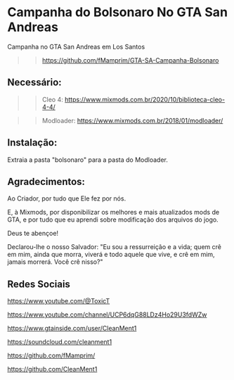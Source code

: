 # Campanha do Bolsonaro No GTA San Andreas

Campanha no GTA San Andreas em Los Santos

>> https://github.com/fMamprim/GTA-SA-Campanha-Bolsonaro

## Necessário:

>> Cleo 4: https://www.mixmods.com.br/2020/10/biblioteca-cleo-4-4/


>> Modloader: https://www.mixmods.com.br/2018/01/modloader/

## Instalação:

Extraia a pasta "bolsonaro" para a pasta do Modloader.

## Agradecimentos:

Ao Criador, por tudo que Ele fez por nós.	

E, à Mixmods, por disponibilizar os melhores e mais atualizados mods de GTA, e por tudo que eu aprendi sobre modificação dos arquivos do jogo.
	
Deus te abençoe!
	
Declarou-lhe o nosso Salvador: "Eu sou a ressurreição e a vida; quem crê em mim, ainda que morra, viverá e todo aquele que vive, e crê em mim, jamais morrerá. Você crê nisso?"

## Redes Sociais

 https://www.youtube.com/@ToxicT
 
 https://www.youtube.com/channel/UCP6dqG88LDz4Ho29U3fdWZw
 
 https://www.gtainside.com/user/CleanMent1
 
 https://soundcloud.com/cleanment1
 
 https://github.com/fMamprim/
 
 https://github.com/CleanMent1
 
